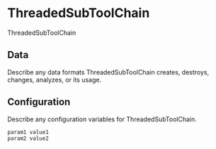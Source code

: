 # ThreadedSubToolChain

ThreadedSubToolChain

## Data

Describe any data formats ThreadedSubToolChain creates, destroys, changes, analyzes, or its usage.




## Configuration

Describe any configuration variables for ThreadedSubToolChain.

```
param1 value1
param2 value2
```
